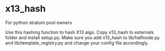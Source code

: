 x13_hash
========

For python stratum pool owners

Use this hashing function to hash X13 algo. Copy x13_hash to externals folder and install setup.py. Make sure you add x13_hash to lib/halfnode.py and lib/template_registry.py and change your config file accordingly.
